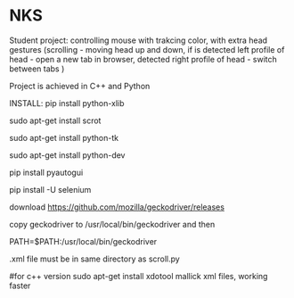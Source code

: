 # NKS

Student project: controlling mouse with trakcing color, with extra head gestures (scrolling - moving head up and down, if is detected left profile of head - open a new tab in browser, detected right profile of head - switch between tabs )

Project is achieved in C++ and Python


INSTALL:
  pip install python-xlib

  sudo apt-get install scrot

  sudo apt-get install python-tk

  sudo apt-get install python-dev

  pip install pyautogui

  pip install -U selenium

  download https://github.com/mozilla/geckodriver/releases
  
  copy geckodriver to /usr/local/bin/geckodriver and then 
  
  PATH=$PATH:/usr/local/bin/geckodriver

.xml file must be in same directory as scroll.py

#for c++ version
sudo apt-get install xdotool
mallick xml files, working faster 
